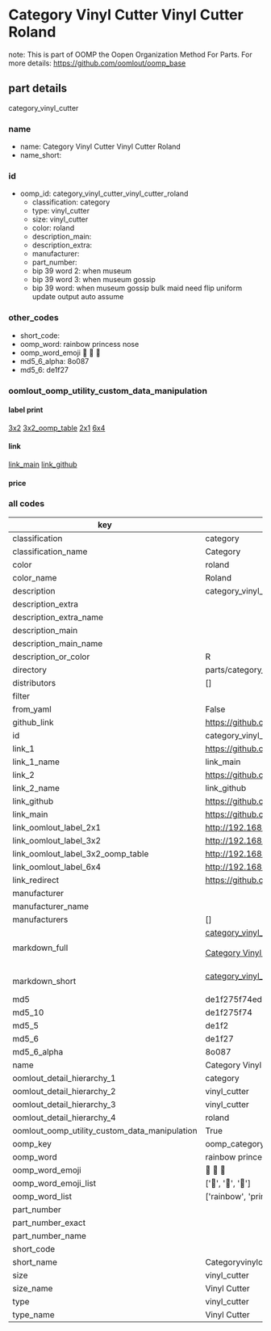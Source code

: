 # Category Vinyl Cutter Vinyl Cutter Roland  

note: This is part of OOMP the Oopen Organization Method For Parts. For more details: https://github.com/oomlout/oomp_base

##  part details
  



category_vinyl_cutter



### name
* name: Category Vinyl Cutter Vinyl Cutter Roland
* name_short: 
### id
* oomp_id: category_vinyl_cutter_vinyl_cutter_roland
  * classification: category
  * type: vinyl_cutter
  * size: vinyl_cutter
  * color: roland
  * description_main: 
  * description_extra: 
  * manufacturer: 
  * part_number: 
  * bip 39 word 2: when museum
  * bip 39 word 3: when museum gossip
  * bip 39 word: when museum gossip bulk maid need flip uniform update output auto assume

### other_codes
* short_code: 
* oomp_word: rainbow princess nose
* oomp_word_emoji :rainbow: :princess: :nose:
* md5_6_alpha: 8o087
* md5_6: de1f27






### oomlout_oomp_utility_custom_data_manipulation
#### label print
[3x2](http://192.168.1.245:1112/?label=oomp%208o087)
[3x2_oomp_table](http://192.168.1.108:1112/?label=oomp%208o087)
[2x1](http://192.168.1.242:1112/?label=oomp%208o087)
[6x4](http://192.168.1.55:1112/?label=oomp%208o087)    

#### link

[link_main](https://github.com/oomlout/oomlout_oomp_version_1_messy/tree/main/parts/category_vinyl_cutter_vinyl_cutter_roland) [link_github](https://github.com/oomlout/oomlout_oomp_version_1_messy/tree/main/parts/category_vinyl_cutter_vinyl_cutter_roland)                             

#### price







### all codes 
| key | value |  
| --- | --- |  
| classification | category |  
| classification_name | Category |  
| color | roland |  
| color_name | Roland |  
| description | category_vinyl_cutter |  
| description_extra |  |  
| description_extra_name |  |  
| description_main |  |  
| description_main_name |  |  
| description_or_color | R  |  
| directory | parts/category_vinyl_cutter_vinyl_cutter_roland |  
| distributors | [] |  
| filter |  |  
| from_yaml | False |  
| github_link | https://github.com/oomlout/oomlout_oomp_part_src/tree/main/parts/category_vinyl_cutter_vinyl_cutter_roland |  
| id | category_vinyl_cutter_vinyl_cutter_roland |  
| link_1 | https://github.com/oomlout/oomlout_oomp_version_1_messy/tree/main/parts/category_vinyl_cutter_vinyl_cutter_roland |  
| link_1_name | link_main |  
| link_2 | https://github.com/oomlout/oomlout_oomp_version_1_messy/tree/main/parts/category_vinyl_cutter_vinyl_cutter_roland |  
| link_2_name | link_github |  
| link_github | https://github.com/oomlout/oomlout_oomp_version_1_messy/tree/main/parts/category_vinyl_cutter_vinyl_cutter_roland |  
| link_main | https://github.com/oomlout/oomlout_oomp_version_1_messy/tree/main/parts/category_vinyl_cutter_vinyl_cutter_roland |  
| link_oomlout_label_2x1 | http://192.168.1.242:1112/?label=oomp%208o087 |  
| link_oomlout_label_3x2 | http://192.168.1.245:1112/?label=oomp%208o087 |  
| link_oomlout_label_3x2_oomp_table | http://192.168.1.108:1112/?label=oomp%208o087 |  
| link_oomlout_label_6x4 | http://192.168.1.55:1112/?label=oomp%208o087 |  
| link_redirect | https://github.com/oomlout/oomlout_oomp_version_1_messy/tree/main/parts/category_vinyl_cutter_vinyl_cutter_roland |  
| manufacturer |  |  
| manufacturer_name |  |  
| manufacturers | [] |  
| markdown_full | [category_vinyl_cutter_vinyl_cutter_roland](none)<br>[](none)<br>[Category Vinyl Cutter Vinyl Cutter Roland](none)<br><br> |  
| markdown_short | [category_vinyl_cutter_vinyl_cutter_roland](none)<br><br> |  
| md5 | de1f275f74ed6b224f4301e0c9e46fd1 |  
| md5_10 | de1f275f74 |  
| md5_5 | de1f2 |  
| md5_6 | de1f27 |  
| md5_6_alpha | 8o087 |  
| name | Category Vinyl Cutter Vinyl Cutter Roland |  
| oomlout_detail_hierarchy_1 | category |  
| oomlout_detail_hierarchy_2 | vinyl_cutter |  
| oomlout_detail_hierarchy_3 | vinyl_cutter |  
| oomlout_detail_hierarchy_4 | roland |  
| oomlout_oomp_utility_custom_data_manipulation | True |  
| oomp_key | oomp_category_vinyl_cutter_vinyl_cutter_roland |  
| oomp_word | rainbow princess nose |  
| oomp_word_emoji | :rainbow: :princess: :nose: |  
| oomp_word_emoji_list | [':rainbow:', ':princess:', ':nose:'] |  
| oomp_word_list | ['rainbow', 'princess', 'nose'] |  
| part_number |  |  
| part_number_exact |  |  
| part_number_name |  |  
| short_code |  |  
| short_name | Categoryvinylcutter |  
| size | vinyl_cutter |  
| size_name | Vinyl Cutter |  
| type | vinyl_cutter |  
| type_name | Vinyl Cutter |  
